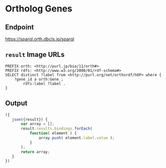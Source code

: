 # Ortholog Genes

## Endpoint
https://sparql.orth.dbcls.jp/sparql

## `result` Image URLs
```sparql
PREFIX orth: <http://purl.jp/bio/11/orth#> 
PREFIX rdfs: <http://www.w3.org/2000/01/rdf-schema#>
SELECT distinct ?label from <http://purl.org/net/orthordf/hOP> where {
    ?gene_id a orth:Gene ;
        rdfs:label ?label .
}
```

## Output
```javascript
({
   json({result}) {
       var array = [];
       result.results.bindings.forEach(
           function( element ) {
               array.push( element.label.value );
           }
       );
       return array;
   }
})
```